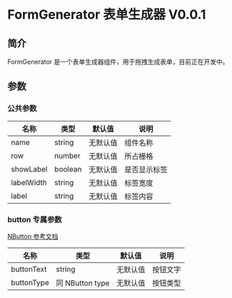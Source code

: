 # FormGenerator 表单生成器 V0.0.1

## 简介

FormGenerator 是一个表单生成器组件，用于拖拽生成表单，目前正在开发中。

## 参数

### 公共参数

| 名称       | 类型    | 默认值   | 说明         |
| ---------- | ------- | -------- | ------------ |
| name       | string  | 无默认值 | 组件名称     |
| row        | number  | 无默认值 | 所占栅格     |
| showLabel  | boolean | 无默认值 | 是否显示标签 |
| labelWidth | string  | 无默认值 | 标签宽度     |
| label      | string  | 无默认值 | 标签内容     |

### button 专属参数

[NButton 参考文档](https://www.naiveui.com/zh-CN/light/components/button)

| 名称       | 类型            | 默认值   | 说明     |
| ---------- | --------------- | -------- | -------- |
| buttonText | string          | 无默认值 | 按钮文字 |
| buttonType | 同 NButton type | 无默认值 | 按钮类型 |
